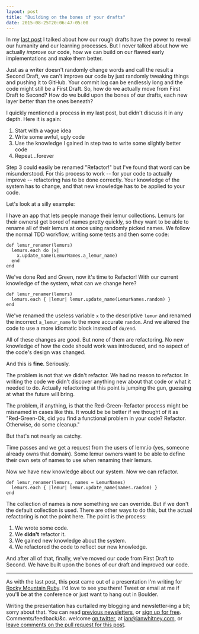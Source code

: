 ```yaml
---
layout: post
title: "Building on the bones of your drafts"
date: 2015-08-25T20:06:47-05:00
---
```


In my [last post](http://designisrefactoring.com/2015/08/03/the-power-of-drafts/) I talked about how our rough drafts have the power to reveal our humanity and our learning processes. But I never talked about how we actually _improve_ our code, how we can build on our flawed early implementations and make them better.

Just as a writer doesn't randomly change words and call the result a Second Draft, we can't improve our code by just randomly tweaking things and pushing it to GitHub. Your commit log can be endlessly long and the code might still be a First Draft. So, how do we actually move from First Draft to Second? How do we build upon the bones of our drafts, each new layer better than the ones beneath?

I quickly mentioned a process in my last post, but didn't discuss it in any depth. Here it is again:

1. Start with a vague idea
2. Write some awful, ugly code
3. Use the knowledge I gained in step two to write some slightly better code
4. Repeat...forever

Step 3 could easily be renamed "Refactor!" but I've found that word can be misunderstood. For this process to work -- for your code to actually improve --  refactoring has to be done correctly. Your knowledge of the system has to change, and that new knowledge has to be applied to your code.

Let's look at a silly example:

I have an app that lets people manage their lemur collections. Lemurs (or their owners) get bored of names pretty quickly, so they want to be able to rename all of their lemurs at once using randomly picked names. We follow the normal TDD workflow, writing some tests and then some code:

```
def lemur_renamer(lemurs)
  lemurs.each do |x|
    x.update_name(LemurNames.a_lemur_name)
  end
end
```

We've done Red and Green, now it's time to Refactor! With our current knowledge of the system, what can we change here?

```
def lemur_renamer(lemurs)
  lemurs.each { |lemur| lemur.update_name(LemurNames.random) }
end
```

We've renamed the useless variable `x` to the descriptive `lemur` and renamed the incorrect `a_lemur_name` to the more accurate `random`. And we altered the code to use a more idiomatic block instead of `do/end`.

All of these changes are good. But none of them are refactoring. No new knowledge of how the code should work was introduced, and no aspect of the code's design was changed.

And this is **fine**. Seriously.

The problem is not that we didn't refactor. We had no reason to refactor. In writing the code we didn't discover anything new about that code or what it needed to do. Actually refactoring at this point is jumping the gun, guessing at what the future will bring.

The problem, if anything, is that the Red-Green-Refactor process might be misnamed in cases like this. It would be be better if we thought of it as "Red-Green-Ok, did you find a functional problem in your code? Refactor. Otherwise, do some cleanup."

But that's not nearly as catchy.

Time passes and we get a request from the users of lemr.io (yes, someone already owns that domain). Some lemur owners want to be able to define their own sets of names to use when renaming their lemurs.

Now we have new knowledge about our system. Now we can refactor.

```
def lemur_renamer(lemurs, names = LemurNames)
  lemurs.each { |lemur| lemur.update_name(names.random) }
end
```

The collection of names is now something we can override. But if we don't the default collection is used. There are other ways to do this, but the actual refactoring is not the point here. The point is the process:

1. We wrote some code.
2. We **didn't** refactor it.
3. We gained new knowledge about the system.
4. We refactored the code to reflect our new knowledge.

And after all of that, finally, we've moved our code from First Draft to Second. We have built upon the bones of our draft and improved our code.

---

As with the last post, this post came out of a presentation I'm writing for [Rocky Mountain Ruby](http://rockymtnruby.com). I'd love to see you there! Tweet or email at me if you'll be at the conference or just want to hang out in Boulder.

Writing the presentation has curtailed my blogging and newsletter-ing a bit; sorry about that. You can read [previous newsletters](http://tinyletter.com/ianwhitney/archive), or [sign up for free](http://tinyletter.com/ianwhitney/). Comments/feedback/&c. welcome [on twitter](https://twitter.com/iwhitney/), at ian@ianwhitney.com, or [leave comments on the pull request for this post](https://github.com/IanWhitney/designisrefactoring/pull/7).
